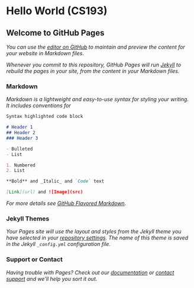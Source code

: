 # Hello World (CS193)

## Welcome to GitHub Pages

_You can use the [editor on GitHub](https://github.com/kalutes/CS193_Fall18_Lab1/edit/master/index.md) to maintain and preview the content for your website in Markdown files._

_Whenever you commit to this repository, GitHub Pages will run [Jekyll](https://jekyllrb.com/) to rebuild the pages in your site, from the content in your Markdown files._

### Markdown

_Markdown is a lightweight and easy-to-use syntax for styling your writing. It includes conventions for_

```markdown
Syntax highlighted code block

# Header 1
## Header 2
### Header 3

- Bulleted
- List

1. Numbered
2. List

**Bold** and _Italic_ and `Code` text

[Link](url) and ![Image](src)
```

_For more details see [GitHub Flavored Markdown](https://guides.github.com/features/mastering-markdown/)._

### Jekyll Themes

_Your Pages site will use the layout and styles from the Jekyll theme you have selected in your [repository settings](https://github.com/kalutes/CS193_Fall18_Lab1/settings). The name of this theme is saved in the Jekyll `_config.yml` configuration file._

### Support or Contact

_Having trouble with Pages? Check out our [documentation](https://help.github.com/categories/github-pages-basics/) or [contact support](https://github.com/contact) and we’ll help you sort it out._
